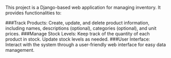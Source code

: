 This project is a Django-based web application for managing inventory. It provides functionalities to:

###Track Products: Create, update, and delete product information, including names, descriptions (optional), categories (optional), and unit prices.
###Manage Stock Levels: Keep track of the quantity of each product in stock. Update stock levels as needed.
###User Interface: Interact with the system through a user-friendly web interface for easy data management.

